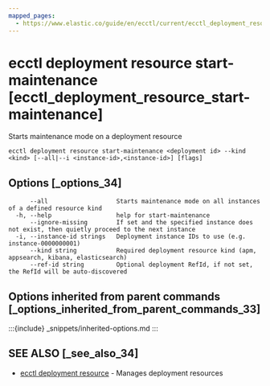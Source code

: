 ```yaml
---
mapped_pages:
  - https://www.elastic.co/guide/en/ecctl/current/ecctl_deployment_resource_start-maintenance.html
---
```


# ecctl deployment resource start-maintenance [ecctl_deployment_resource_start-maintenance]

Starts maintenance mode on a deployment resource

```
ecctl deployment resource start-maintenance <deployment id> --kind <kind> [--all|--i <instance-id>,<instance-id>] [flags]
```


## Options [_options_34]

```
      --all                   Starts maintenance mode on all instances of a defined resource kind
  -h, --help                  help for start-maintenance
      --ignore-missing        If set and the specified instance does not exist, then quietly proceed to the next instance
  -i, --instance-id strings   Deployment instance IDs to use (e.g. instance-0000000001)
      --kind string           Required deployment resource kind (apm, appsearch, kibana, elasticsearch)
      --ref-id string         Optional deployment RefId, if not set, the RefId will be auto-discovered
```


## Options inherited from parent commands [_options_inherited_from_parent_commands_33]

:::{include} _snippets/inherited-options.md
:::


## SEE ALSO [_see_also_34]

* [ecctl deployment resource](/reference/ecctl_deployment_resource.md)	 - Manages deployment resources

